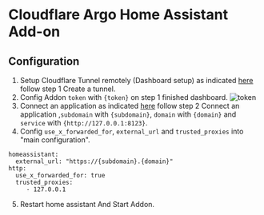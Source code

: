 # Cloudflare Argo Home Assistant Add-on

## Configuration

1. Setup Cloudflare Tunnel remotely (Dashboard setup) as indicated [here](https://developers.cloudflare.com/cloudflare-one/connections/connect-apps/install-and-setup/tunnel-guide/#set-up-a-tunnel-remotely-dashboard-setup) follow step 1 Create a tunnel.
2. Config Addon `token` with `{token}` on step 1 finished dashboard.
![token](https://developers.cloudflare.com/cloudflare-one/static/documentation/connections/connect-apps/connector.png)
3. Connect an application as indicated [here](https://developers.cloudflare.com/cloudflare-one/connections/connect-apps/install-and-setup/tunnel-guide/#set-up-a-tunnel-remotely-dashboard-setup) follow step 2 Connect an application ,`subdomain` with `{subdomain}`, `domain` with `{domain}` and `service` with `{http://127.0.0.1:8123}`. 
4. Config `use_x_forwarded_for`, `external_url` and `trusted_proxies` into "main configuration".
```
homeassistant:
  external_url: "https://{subdomain}.{domain}"
http:
  use_x_forwarded_for: true
  trusted_proxies: 
     - 127.0.0.1
```
5. Restart home assistant And Start Addon.
